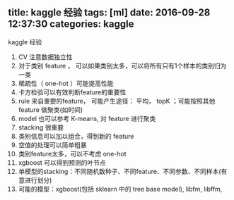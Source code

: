 title: kaggle 经验
tags: [ml]
date: 2016-09-28 12:37:30
categories: kaggle
---
kaggle 经验
<!--more-->
1. CV 注意数据独立性
2. 对于类别 feature ， 可以如果类别太多，可以将所有只有1个样本的类别归为一类
3. 稀疏性（ one-hot ）可能提高性能
4. 卡方检验可以有效判断feature的重要性
5. rule 来自重要的feature， 可能产生途径： 平均， topK ；可能按照其他 feature 做聚类(如时间)
6. model 也可以参考 K-means, 对 feature 进行聚类
8. stacking 很重要
9. 类别信息可以加以组合，得到新的 feature
10. 空值的处理可以简单粗暴
11. 类别feature太多，可以不考虑 one-hot
12. xgboost 可以得到预测的叶节点
13. 单模型的stacking：不同随机数种子、不同feature、不同参数、不同样本(有意进行划分)
14. 可能的模型：xgboost(包括 sklearn 中的 tree base model), libfm, libffm,
